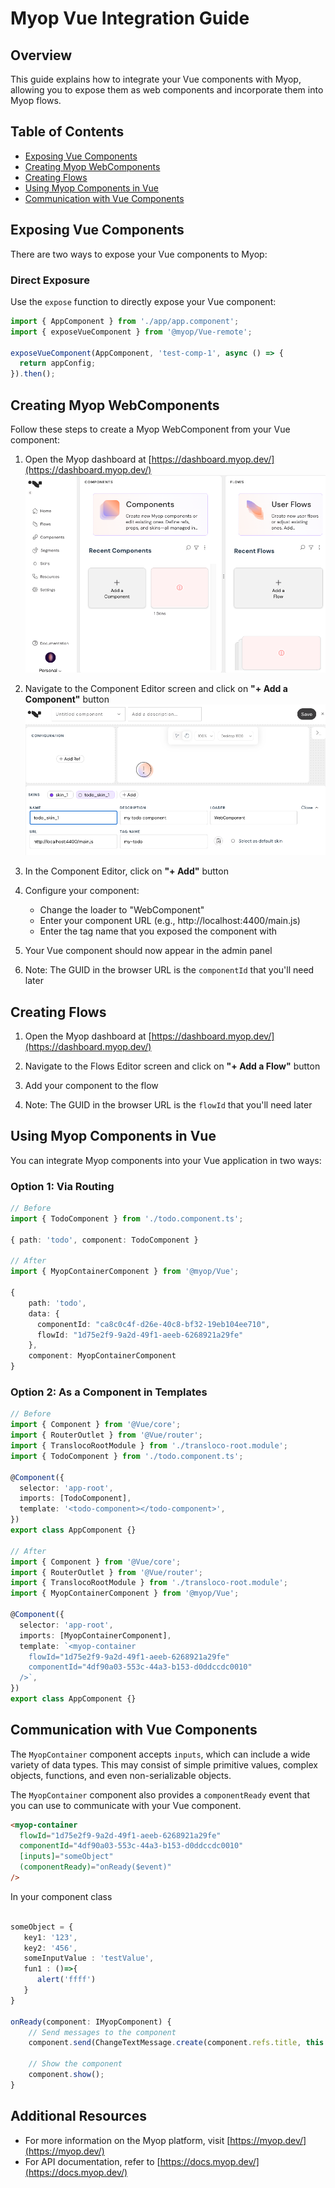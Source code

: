 # Myop Vue Integration Guide

## Overview

This guide explains how to integrate your Vue components with Myop, allowing you to expose them as web components and incorporate them into Myop flows.

## Table of Contents

- [Exposing Vue Components](#exposing-vue-components)
- [Creating Myop WebComponents](#creating-myop-webcomponents)
- [Creating Flows](#creating-flows)
- [Using Myop Components in Vue](#using-myop-components-in-vue)
- [Communication with Vue Components](#communication-with-Vue-components)

## Exposing Vue Components

There are two ways to expose your Vue components to Myop:

### Direct Exposure

Use the `expose` function to directly expose your Vue component:

```typescript
import { AppComponent } from './app/app.component';
import { exposeVueComponent } from '@myop/Vue-remote';

exposeVueComponent(AppComponent, 'test-comp-1', async () => {
  return appConfig;
}).then();
```

## Creating Myop WebComponents

Follow these steps to create a Myop WebComponent from your Vue component:

1. Open the Myop dashboard at [https://dashboard.myop.dev/](https://dashboard.myop.dev/) <br>
   <img src="docs/images/admin-dashboard.png" alt="Add Component Button" width="500"><br>

2. Navigate to the Component Editor screen and click on **"+ Add a Component"** button <br>
   <img src="docs/images/component-editor.png" alt="Add Component Button" width="500"><br>

3. In the Component Editor, click on **"+ Add"** button

4. Configure your component:

   - Change the loader to "WebComponent"
   - Enter your component URL (e.g., http://localhost:4400/main.js)
   - Enter the tag name that you exposed the component with

5. Your Vue component should now appear in the admin panel

6. Note: The GUID in the browser URL is the `componentId` that you'll need later

## Creating Flows

1. Open the Myop dashboard at [https://dashboard.myop.dev/](https://dashboard.myop.dev/)

2. Navigate to the Flows Editor screen and click on **"+ Add a Flow"** button

3. Add your component to the flow

4. Note: The GUID in the browser URL is the `flowId` that you'll need later

## Using Myop Components in Vue

You can integrate Myop components into your Vue application in two ways:

### Option 1: Via Routing

```typescript
// Before
import { TodoComponent } from './todo.component.ts';

{ path: 'todo', component: TodoComponent }

// After
import { MyopContainerComponent } from '@myop/Vue';

{
    path: 'todo',
    data: {
      componentId: "ca8c0c4f-d26e-40c8-bf32-19eb104ee710",
      flowId: "1d75e2f9-9a2d-49f1-aeeb-6268921a29fe"
    },
    component: MyopContainerComponent
}
```

### Option 2: As a Component in Templates

```typescript
// Before
import { Component } from '@Vue/core';
import { RouterOutlet } from '@Vue/router';
import { TranslocoRootModule } from './transloco-root.module';
import { TodoComponent } from './todo.component.ts';

@Component({
  selector: 'app-root',
  imports: [TodoComponent],
  template: '<todo-component></todo-component>',
})
export class AppComponent {}

// After
import { Component } from '@Vue/core';
import { RouterOutlet } from '@Vue/router';
import { TranslocoRootModule } from './transloco-root.module';
import { MyopContainerComponent } from '@myop/Vue';

@Component({
  selector: 'app-root',
  imports: [MyopContainerComponent],
  template: `<myop-container
    flowId="1d75e2f9-9a2d-49f1-aeeb-6268921a29fe"
    componentId="4df90a03-553c-44a3-b153-d0ddccdc0010"
  />`,
})
export class AppComponent {}
```

## Communication with Vue Components

The `MyopContainer` component accepts `inputs`, which can include a wide variety of data types. This may consist of simple primitive values, complex objects, functions, and even non-serializable objects.

The `MyopContainer` component also provides a `componentReady` event that you can use to communicate with your Vue component.

```html
<myop-container
  flowId="1d75e2f9-9a2d-49f1-aeeb-6268921a29fe"
  componentId="4df90a03-553c-44a3-b153-d0ddccdc0010"
  [inputs]="someObject"
  (componentReady)="onReady($event)"
/>
```

In your component class

```typescript

someObject = {
   key1: '123',
   key2: '456',
   someInputValue : 'testValue',
   fun1 : ()=>{
      alert('ffff')
   }
}

onReady(component: IMyopComponent) {
    // Send messages to the component
    component.send(ChangeTextMessage.create(component.refs.title, this.inputs.name));

    // Show the component
    component.show();
}
```

## Additional Resources

- For more information on the Myop platform, visit [https://myop.dev/](https://myop.dev/)
- For API documentation, refer to [https://docs.myop.dev/](https://docs.myop.dev/)
